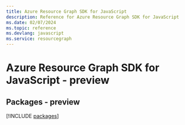 ```yaml
---
title: Azure Resource Graph SDK for JavaScript
description: Reference for Azure Resource Graph SDK for JavaScript
ms.date: 02/07/2024
ms.topic: reference
ms.devlang: javascript
ms.service: resourcegraph
---
```

# Azure Resource Graph SDK for JavaScript - preview
## Packages - preview
[!INCLUDE [packages](resource-graph-index.md)]